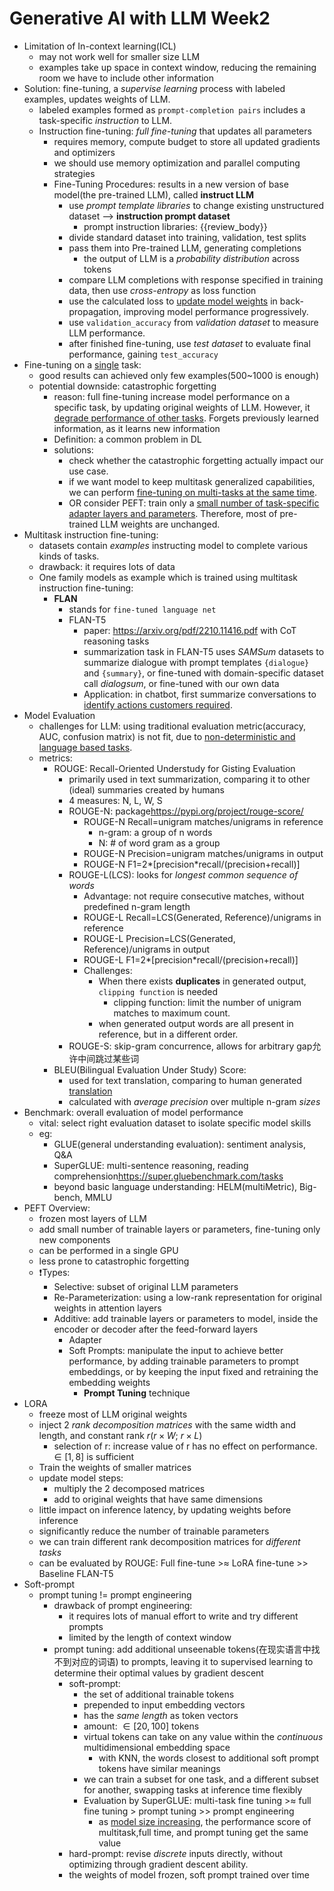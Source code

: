 # Generative AI with LLM Week2

- Limitation of In-context learning(ICL)
  - may not work well for smaller size LLM
  - examples take up space in context window, reducing the remaining room we have to include other information
- Solution: fine-tuning, a *supervise learning* process with labeled examples, updates weights of LLM.
  - labeled examples formed as `prompt-completion pairs` includes a task-specific *instruction* to LLM.
  - Instruction fine-tuning: *full fine-tuning* that updates all parameters
    - requires memory, compute budget to store all updated gradients and optimizers
    - we should use memory optimization and parallel computing strategies
    - Fine-Tuning Procedures: results in a new version of base model(the pre-trained LLM), called **instruct LLM**
      - use *prompt template libraries* to change existing unstructured dataset --> **instruction prompt dataset**
        - prompt instruction libraries: {{review_body}}
      - divide standard dataset into training, validation, test splits
      - pass them into Pre-trained LLM, generating completions
        - the output of LLM is a *probability distribution* across tokens
      - compare LLM completions with response specified in training data, then use *cross-entropy* as loss function
      - use the calculated loss to <u>update model weights</u> in back-propagation, improving model performance progressively.
      - use `validation_accuracy` from *validation dataset* to measure LLM performance.
      - after finished fine-tuning, use *test dataset* to evaluate final performance, gaining `test_accuracy`
- Fine-tuning on a <u>single</u> task:
  - good results can achieved only few examples(500~1000 is enough)
  - potential downside: catastrophic forgetting
    - reason: full fine-tuning increase model performance on a specific task, by updating original weights of LLM. However, it <u>degrade performance of other tasks</u>. Forgets previously learned information, as it learns new information
    - Definition: a common problem in DL
    - solutions:
      - check whether the catastrophic forgetting actually impact our use case.
      - if we want model to keep multitask generalized capabilities, we can perform <u>fine-tuning on multi-tasks at the same time</u>.
      - OR consider PEFT: train only a <u>small number of task-specific adapter layers and parameters</u>. Therefore, most of pre-trained LLM weights are unchanged.
- Multitask instruction fine-tuning:
  - datasets contain *examples* instructing model to complete various kinds of tasks.
  - drawback: it requires lots of data
  - One family models as example which is trained using multitask instruction fine-tuning:
    - **FLAN**
      - stands for `fine-tuned language net`
      - FLAN-T5
        - paper: <https://arxiv.org/pdf/2210.11416.pdf> with CoT reasoning tasks
        - summarization task in FLAN-T5 uses *SAMSum* datasets to summarize dialogue with prompt templates `{dialogue}` and `{summary}`, or fine-tuned with domain-specific dataset call *dialogsum*, or fine-tuned with our own data
        - Application: in chatbot, first summarize conversations to <u>identify actions customers required</u>.
- Model Evaluation
  - challenges for LLM: using traditional evaluation metric(accuracy, AUC, confusion matrix) is not fit, due to <u>non-deterministic and language based tasks</u>.
  - metrics:
    - ROUGE: Recall-Oriented Understudy for Gisting Evaluation
      - primarily used in text summarization, comparing it to other (ideal) summaries created by humans
      - 4 measures: N, L, W, S
      - ROUGE-N: package<https://pypi.org/project/rouge-score/>
        - ROUGE-N Recall=unigram matches/unigrams in reference
          - n-gram: a group of n words
          - N: # of word gram as a group
        - ROUGE-N Precision=unigram matches/unigrams in output
        - ROUGE-N F1=2*[precision*recall/(precision+recall)]
      - ROUGE-L(LCS): looks for *longest common sequence of words*
        - Advantage: not require consecutive matches, without predefined n-gram length
        - ROUGE-L Recall=LCS(Generated, Reference)/unigrams in reference
        - ROUGE-L Precision=LCS(Generated, Reference)/unigrams in output
        - ROUGE-L F1=2*[precision*recall/(precision+recall)]
        - Challenges:
          - When there exists **duplicates** in generated output, `clipping function` is needed
            - clipping function: limit the number of unigram matches to maximum count.
          - when generated output words are all present in reference, but in a different order.
      - ROUGE-S: skip-gram concurrence, allows for arbitrary gap允许中间跳过某些词
    - BLEU(Bilingual Evaluation Under Study) Score:
      - used for text translation, comparing to human generated <u>translation</u>
      - calculated with *average precision* over multiple n-gram *sizes*
- Benchmark: overall evaluation of model performance
  - vital: select right evaluation dataset to isolate specific model skills
  - eg:
    - GLUE(general understanding evaluation): sentiment analysis, Q&A
    - SuperGLUE: multi-sentence reasoning, reading comprehension<https://super.gluebenchmark.com/tasks>
    - beyond basic language understanding: HELM(multiMetric), Big-bench, MMLU
- PEFT Overview:
  - frozen most layers of LLM
  - add small number of trainable layers or parameters, fine-tuning only new components
  - can be performed in a single GPU
  - less prone to catastrophic forgetting
  - ❗️Types:
    - Selective: subset of original LLM parameters
    - Re-Parameterization: using a low-rank representation for original weights in attention layers
    - Additive: add trainable layers or parameters to model, inside the encoder or decoder after the feed-forward layers
      - Adapter
      - Soft Prompts: manipulate the input to achieve better performance, by adding trainable parameters to prompt embeddings, or by keeping the input fixed and retraining the embedding weights
        - **Prompt Tuning** technique
- LORA
  - freeze most of LLM original weights
  - inject 2 *rank decomposition matrices* with the same width and length, and constant rank $r$($r×W$; $r×L$)
    - selection of r: increase value of r has no effect on performance.$\in [1,8]$ is sufficient
  - Train the weights of smaller matrices
  - update model steps:
    - multiply the 2 decomposed matrices
    - add to original weights that have same dimensions
  - little impact on inference latency, by updating weights before inference
  - significantly reduce the number of trainable parameters
  - we can train different rank decomposition matrices for *different tasks*
  - can be evaluated by ROUGE: Full fine-tune >≈ LoRA fine-tune >> Baseline FLAN-T5
- Soft-prompt
  - prompt tuning != prompt engineering
    - drawback of prompt engineering:
      - it requires lots of manual effort to write and try different prompts
      - limited by the length of context window
    - prompt tuning: add additional unseenable tokens(在现实语言中找不到对应的词语) to prompts, leaving it to supervised learning to determine their optimal values by gradient descent
      - soft-prompt:
        - the set of additional trainable tokens
        - prepended to input embedding vectors
        - has the *same length* as token vectors
        - amount: $\in [20,100]$ tokens
        - virtual tokens can take on any value within the *continuous* multidimensional embedding space
          - with KNN, the words closest to additional soft prompt tokens have similar meanings
        - we can train a subset for one task, and a different subset for another, swapping tasks at inference time flexibly
        - Evaluation by SuperGLUE: multi-task fine tuning >≈ full fine tuning > prompt tuning >> prompt engineering
          - as <u>model size increasing</u>, the performance score of multitask,full time, and prompt tuning get the same value
      - hard-prompt: revise *discrete* inputs directly, without optimizing through gradient descent ability.
      - the weights of model frozen, soft prompt trained over time
